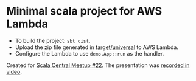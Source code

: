 # Minimal scala project for AWS Lambda

- To build the project: `sbt dist`.
- Upload the zip file generated in [target/universal](target/universal/) to AWS Lambda.
- Configure the Lambda to use `demo.App::run` as the handler.

Created for [Scala Central Meetup #22](https://www.meetup.com/Scala-Central/events/259324550/).
The presentation was [recorded in video](https://www.youtube.com/watch?v=ws4TZSpQlcU).
